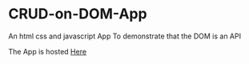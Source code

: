 # CRUD-on-DOM-App
An  html css and javascript App To  demonstrate that the DOM is an API

The App is hosted [Here](https://tugumeandree.github.io/CRUD-on-DOM-App/)
